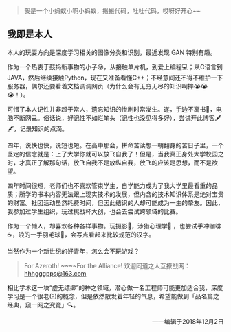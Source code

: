 > 我是一个小蚂蚁小啊小蚂蚁，搬搬代码，吐吐代码，哎呀好开心~~

## 我即是本人

本人的玩耍方向是深度学习相关的图像分类和识别，最近发现 GAN 特别有趣。

作为一个热衷于鼓捣新事物的小子😜，从接触单片机，到爱上编程💻；从C语言到JAVA，然后继续接触Python，现在又准备看懂C++；不经意间还不得不维护一下服务器，偶尔还要看着文档调调网页（为什么会有无穷无尽的知识啊摔😭😭😭！）。

可惜了本人记性并非超于常人，遗忘知识的惨剧时常发生。遂，手边不离书📔，电脑不断网💻。俗话说，好记性不如烂笔头（记性也没见得多好），尝试开此博客🖋🖋，记录知识的点滴。

四年，说快也快，说短也短。在高中那会，拼命苦读想一朝翻身的苦日子里，一个坚定的信念就是：上了大学你就可以放飞自我了！但是，当我真正身处大学校园之时，才真正了解那句话，放飞自我不是放纵自我，放飞的应该是思想，而不是欲望。

四年时间很短，老师们也不喜欢管束学生，自学能力成为了我大学里最看重的品质；所学的书本内容无法跟上现实技术的发展，但内含的技术知识体系是绝对宝贵的财富。社团活动虽然耗费时间，但因此结识的人却可能成为一生的挚友。因此，我参加过学生组织，玩过挑战杯大创，也会去尝试跨领域的比赛。

作为一个懒人，却喜欢各种各样事物。玩摄影📸，涉猎心理学🤝 ，也尝试手冲咖啡☕️，浪的一手羽毛球🏸，会写点看起来比较规范的汉字。

当然作为一个新世纪的好青年，怎么会不玩游戏？

> For Azeroth! ~~~~For the Alliance!   欢迎同道之人互撩战网：hhhgggpps@163.com

相比学术这一块“虚无缥缈”的神之领域，潜心做一名工程师可能更加适合我，深度学习是一个很老(?)的概念，但是依然散发着年轻的气息，希望能做到「品名篇之经典，窥一网之究竟」🔍。


<p align="right">——编辑于2018年12月2日</p>
